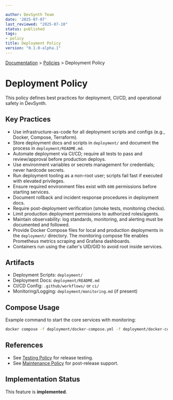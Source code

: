 ```yaml
---

author: DevSynth Team
date: '2025-07-07'
last_reviewed: "2025-07-10"
status: published
tags:
- policy
title: Deployment Policy
version: "0.1.0-alpha.1"
---
```

<div class="breadcrumbs">
<a href="../index.md">Documentation</a> &gt; <a href="index.md">Policies</a> &gt; Deployment Policy
</div>

# Deployment Policy

This policy defines best practices for deployment, CI/CD, and operational safety in DevSynth.

## Key Practices

- Use infrastructure-as-code for all deployment scripts and configs (e.g., Docker, Compose, Terraform).
- Store deployment docs and scripts in `deployment/` and document the process in `deployment/README.md`.
- Automate deployment via CI/CD; require all tests to pass and review/approval before production deploys.
- Use environment variables or secrets management for credentials; never hardcode secrets.
- Run deployment tooling as a non-root user; scripts fail fast if executed with elevated privileges.
- Ensure required environment files exist with `600` permissions before starting services.
- Document rollback and incident response procedures in deployment docs.
- Require post-deployment verification (smoke tests, monitoring checks).
- Limit production deployment permissions to authorized roles/agents.
- Maintain observability: log standards, monitoring, and alerting must be documented and followed.
- Provide Docker Compose files for local and production deployments in the
  `deployment/` directory. The monitoring compose file enables Prometheus metrics
  scraping and Grafana dashboards.
- Containers run using the caller's UID/GID to avoid root inside services.

## Artifacts

- Deployment Scripts: `deployment/`
- Deployment Docs: `deployment/README.md`
- CI/CD Config: `.github/workflows/` or `ci/`
- Monitoring/Logging: `deployment/monitoring.md` (if present)

## Compose Usage

Example command to start the core services with monitoring:

```bash
docker compose -f deployment/docker-compose.yml -f deployment/docker-compose.monitoring.yml up -d
```

## References

- See [Testing Policy](testing.md) for release testing.
- See [Maintenance Policy](maintenance.md) for post-release support.
## Implementation Status

This feature is **implemented**.
